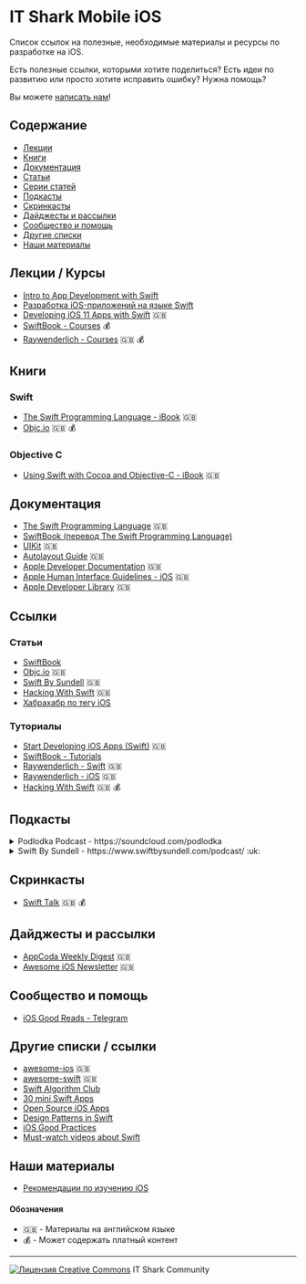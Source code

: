 # IT Shark Mobile iOS

Список ссылок на полезные, необходимые материалы и ресурсы по разработке на iOS.

Есть полезные ссылки, которыми хотите поделиться? Есть идеи по развитию или просто хотите исправить ошибку? Нужна помощь?

Вы можете [написать нам](https://github.com/it-shark-pro/mobile-ios/issues/new)!

## Содержание

- [Лекции](#Лекции)
- [Книги](#Книги)
- [Документация](#Документация)
- [Статьи](#Статьи)
- [Серии статей](#Серии-статей)
- [Подкасты](#Подкасты)
- [Скринкасты](#Скринкасты)
- [Дайджесты и рассылки](#Дайджесты-и-рассылки)
- [Сообщество и помощь](#Сообщество-и-помощь)
- [Другие списки](#Другие-списки)
- [Наши материалы](#Наши-материалы)

## Лекции / Курсы

- [Intro to App Development with Swift](https://itunes.apple.com/us/book/intro-to-app-development-with-swift/id1118575552?mt=11)
- [Разработка iOS-приложений на языке Swift](https://itunes.apple.com/ru/course/%D1%80%D0%B0%D0%B7%D1%80%D0%B0%D0%B1%D0%BE%D1%82%D0%BA%D0%B0-ios-%D0%BF%D1%80%D0%B8%D0%BB%D0%BE%D0%B6%D0%B5%D0%BD%D0%B8%D0%B9-%D0%BD%D0%B0-%D1%8F%D0%B7%D1%8B%D0%BA%D0%B5-swift/id941293188)
- [Developing iOS 11 Apps with Swift](https://itunes.apple.com/us/course/developing-ios-11-apps-with-swift/id1309275316) :uk:
- [SwiftBook - Courses](http://swiftbook.ru/paid-content) :moneybag:
- [Raywenderlich - Courses](https://videos.raywenderlich.com/courses) :uk: :moneybag:

## Книги
### Swift
- [The Swift Programming Language - iBook](https://itunes.apple.com/us/book/the-swift-programming-language/id1002622538?mt=11) :uk:
- [Objc.io](https://www.objc.io/books/) :uk: :moneybag:
### Objective C
- [Using Swift with Cocoa and Objective-C - iBook](https://itunes.apple.com/us/book/using-swift-cocoa-objective/id1002624212?mt=11) :uk:

## Документация
- [The Swift Programming Language](https://developer.apple.com/library/content/documentation/Swift/Conceptual/Swift_Programming_Language/index.html) :uk:
- [SwiftBook (перевод The Swift Programming Language)](http://swiftbook.ru/doc)
- [UIKit](https://developer.apple.com/documentation/uikit) :uk:
- [Autolayout Guide](https://developer.apple.com/library/content/documentation/UserExperience/Conceptual/AutolayoutPG/) :uk:
- [Apple Developer Documentation](https://developer.apple.com/documentation/) :uk:
- [Apple Human Interface Guidelines - iOS](https://developer.apple.com/ios/human-interface-guidelines/overview/themes/) :uk:
- [Apple Developer Library](https://developer.apple.com/library/content/navigation/) :uk:

## Ссылки
### Статьи
- [SwiftBook](http://swiftbook.ru/)
- [Objc.io](https://www.objc.io/issues/) :uk:
- [Swift By Sundell](https://www.swiftbysundell.com/) :uk:
- [Hacking With Swift](https://www.hackingwithswift.com/articles) :uk:
- [Хабрахабр по тегу iOS](https://habrahabr.ru/search/?q=iOS)
### Туториалы
- [Start Developing iOS Apps (Swift)](https://developer.apple.com/library/content/referencelibrary/GettingStarted/DevelopiOSAppsSwift/) :uk:
- [SwiftBook - Tutorials](http://swiftbook.ru/tutorials)
- [Raywenderlich - Swift](https://www.raywenderlich.com/category/swift) :uk:
- [Raywenderlich - iOS](https://www.raywenderlich.com/category/ios) :uk:
- [Hacking With Swift](https://www.hackingwithswift.com/read) :uk: :moneybag:

## Подкасты
<details><summary>Podlodka Podcast - https://soundcloud.com/podlodka</summary>
<blockquote>Podlodka - это еженедельное аудио-шоу про мобильную разработку и всем, что с ней связано. Формат наших выпусков - это полное погружение в тему вместе с приглашенным гостем. В каждый выпуск мы зовём интересных и именитых профессионалов в разных областях.</blockquote>
</details>

<details><summary>Swift By Sundell - https://www.swiftbysundell.com/podcast/ :uk:</summary>
<blockquote>The Swift by Sundell Podcast is a show on which John & special guests from the community answer your questions about Swift development.</blockquote>
</details>

## Скринкасты
- [Swift Talk](https://talk.objc.io/) :uk: :moneybag:

## Дайджесты и рассылки
- [AppCoda Weekly Digest](http://digest.appcoda.com/) :uk:
- [Awesome iOS Newsletter](https://ios.libhunt.com/newsletter) :uk:

## Сообщество и помощь
- [iOS Good Reads - Telegram](https://tlgrm.ru/channels/@iosgr)

## Другие списки / ссылки
- [awesome-ios](https://github.com/vsouza/awesome-ios) :uk:
- [awesome-swift](https://github.com/matteocrippa/awesome-swift) :uk:
- [Swift Algorithm Club](https://github.com/raywenderlich/swift-algorithm-club)
- [30 mini Swift Apps](https://github.com/soapyigu/Swift-30-Projects)
- [Open Source iOS Apps](https://github.com/dkhamsing/open-source-ios-apps)
- [Design Patterns in Swift](https://github.com/ochococo/Design-Patterns-In-Swift)
- [iOS Good Practices](https://github.com/futurice/ios-good-practices)
- [Must-watch videos about Swift](https://github.com/nemanjavlahovic/swift-must-watch)

## Наши материалы
- [Рекомендации по изучению iOS](/learning-path.md)


#### Обозначения
- :uk: - Материалы на английском языке
- :moneybag: - Может содержать платный контент

---
[![Лицензия Creative Commons](https://i.creativecommons.org/l/by/4.0/80x15.png)](http://creativecommons.org/licenses/by/4.0/) IT Shark Community